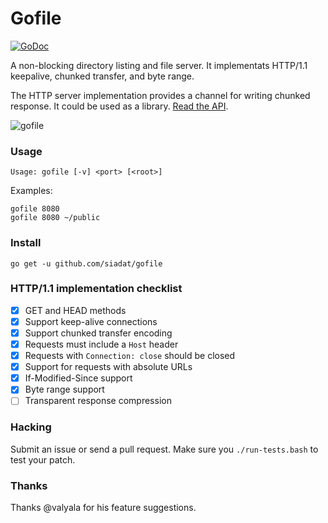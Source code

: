 # Gofile

[![GoDoc](https://godoc.org/github.com/siadat/gofile/http?status.svg)](https://godoc.org/github.com/siadat/gofile/http)

A non-blocking directory listing and file server.
It implementats HTTP/1.1 keepalive, chunked transfer, and byte range.

The HTTP server implementation provides a channel for writing chunked response. It could be used as a library. [Read the API](https://godoc.org/github.com/siadat/gofile/http).

![gofile](/../screenshots/screenshot-0.1.0.png?raw=true "gofile")

### Usage

    Usage: gofile [-v] <port> [<root>]

Examples:

    gofile 8080
    gofile 8080 ~/public

### Install

    go get -u github.com/siadat/gofile

### HTTP/1.1 implementation checklist

- [x] GET and HEAD methods
- [x] Support keep-alive connections
- [x] Support chunked transfer encoding
- [x] Requests must include a `Host` header
- [x] Requests with `Connection: close` should be closed
- [x] Support for requests with absolute URLs
- [x] If-Modified-Since support
- [x] Byte range support
- [ ] Transparent response compression

### Hacking

Submit an issue or send a pull request.
Make sure you `./run-tests.bash` to test your patch.

### Thanks

Thanks @valyala for his feature suggestions.
